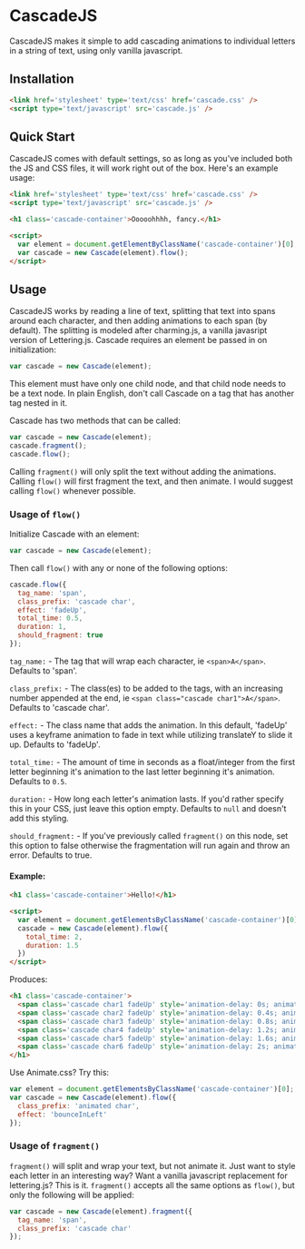 # CascadeJS

CascadeJS makes it simple to add cascading animations to individual letters in a string of text, using only vanilla javascript.

## Installation

```html
<link href='stylesheet' type='text/css' href='cascade.css' />
<script type='text/javascript' src='cascade.js' />
```

## Quick Start

CascadeJS comes with default settings, so as long as you've included both the JS and CSS files, it will work right out of the box. Here's an example usage:

```html
<link href='stylesheet' type='text/css' href='cascade.css' />
<script type='text/javascript' src='cascade.js' />

<h1 class='cascade-container'>Ooooohhhh, fancy.</h1>

<script>
  var element = document.getElementByClassName('cascade-container')[0];
  var cascade = new Cascade(element).flow();
</script>
```

## Usage

CascadeJS works by reading a line of text, splitting that text into spans around each character, and then adding animations to each span (by default). The splitting is modeled after charming.js, a vanilla javasript version of Lettering.js. Cascade requires an element be passed in on initialization:

```javascript
var cascade = new Cascade(element);
```

This element must have only one child node, and that child node needs to be a text node. In plain English, don't call Cascade on a tag that has another tag nested in it.

Cascade has two methods that can be called:

```javascript
var cascade = new Cascade(element);
cascade.fragment();
cascade.flow();
```

Calling `fragment()` will only split the text without adding the animations. Calling `flow()` will first fragment the text, and then animate. I would suggest calling `flow()` whenever possible.

### Usage of `flow()`

Initialize Cascade with an element:

```javascript
var cascade = new Cascade(element);
```

Then call `flow()` with any or none of the following options:

```javascript
cascade.flow({
  tag_name: 'span',
  class_prefix: 'cascade char',
  effect: 'fadeUp',
  total_time: 0.5,
  duration: 1,
  should_fragment: true
});
```

`tag_name:` - The tag that will wrap each character, ie `<span>A</span>`. Defaults to 'span'.

`class_prefix:` - The class(es) to be added to the tags, with an increasing number appended at the end, ie `<span class="cascade char1">A</span>`. Defaults to 'cascade char'.

`effect:` - The class name that adds the animation. In this default, 'fadeUp' uses a keyframe animation to fade in text while utilizing translateY to slide it up. Defaults to 'fadeUp'.

`total_time:` - The amount of time in seconds as a float/integer from the first letter beginning it's animation to the last letter beginning it's animation. Defaults to `0.5`.

`duration:` - How long each letter's animation lasts. If you'd rather specify this in your CSS, just leave this option empty. Defaults to `null` and doesn't add this styling.

`should_fragment:` - If you've previously called `fragment()` on this node, set this option to false otherwise the fragmentation will run again and throw an error. Defaults to true.

#### Example:

```html
<h1 class='cascade-container'>Hello!</h1>

<script>
  var element = document.getElementsByClassName('cascade-container')[0];
  cascade = new Cascade(element).flow({
    total_time: 2,
    duration: 1.5
  })
</script>
```

Produces:

```html
<h1 class='cascade-container'>
  <span class='cascade char1 fadeUp' style='animation-delay: 0s; animation-duration: 1.5s;'>H</span>
  <span class='cascade char2 fadeUp' style='animation-delay: 0.4s; animation-duration: 1.5s;'>e</span>
  <span class='cascade char3 fadeUp' style='animation-delay: 0.8s; animation-duration: 1.5s;'>l</span>
  <span class='cascade char4 fadeUp' style='animation-delay: 1.2s; animation-duration: 1.5s;'>l</span>
  <span class='cascade char5 fadeUp' style='animation-delay: 1.6s; animation-duration: 1.5s;'>o</span>
  <span class='cascade char6 fadeUp' style='animation-delay: 2s; animation-duration: 1.5s;'>!</span>
</h1>
```

Use Animate.css? Try this:

```javascript
var element = document.getElementsByClassName('cascade-container')[0];
var cascade = new Cascade(element).flow({
  class_prefix: 'animated char',
  effect: 'bounceInLeft'
});
```

### Usage of `fragment()`

`fragment()` will split and wrap your text, but not animate it. Just want to style each letter in an interesting way? Want a vanilla javascript replacement for lettering.js? This is it. `fragment()` accepts all the same options as `flow()`, but only the following will be applied:

```javascript
var cascade = new Cascade(element).fragment({
  tag_name: 'span',
  class_prefix: 'cascade char'
});
```
